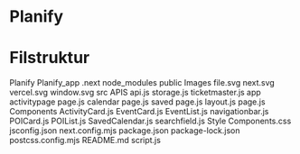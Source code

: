 # Planify

# Filstruktur 

Planify 
    Planify_app
        .next
        node_modules
        public
            Images
            file.svg
            next.svg
            vercel.svg
            window.svg
        src
            APIS
                api.js
                storage.js
                ticketmaster.js
            app
                activitypage
                    page.js
                calendar
                    page.js
                saved
                    page.js
                layout.js
                page.js
            Components
                ActivityCard.js
                EventCard.js
                EventList.js
                navigationbar.js
                POICard.js
                POIList.js
                SavedCalendar.js
                searchfield.js
            Style
                Components.css
        jsconfig.json 
        next.config.mjs
        package.json
        package-lock.json
        postcss.config.mjs
        README.md
        script.js



